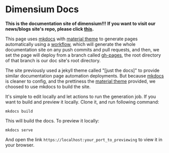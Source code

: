 # Dimensium Docs

**This is the documentation site of dimensium!!! If you want to visit our news/blogs site's repo, please click [this](https://github.com/dimensium/dimensium.github.io/).**

This page uses [mkdocs] with [material theme] to generate pages automatically using a [workflow], which will generate the whole documentation site on any push commits and pull requests, and then, we set the page will deploy from a branch called [gh-pages], the root directory of that branch is our doc site's root directory.

The site previously used a jekyll theme called "[just the docs]" to provide similar documentation page automation deployments. But because [mkdocs] is cleaner to config, and the prettiness the [material theme] provided, we choosed to use mkdocs to build the site.

It's simple to edit locally and let actions to run the generation job. If you want to build and preview it locally. Clone it, and run following command:

```
mkdocs build
```

This will build the docs. To preview it locally:

```
mkdocs serve
```

And open the link `https://localhost:your_port_to_previewing` to view it in your browser.


[mkdocs]: https://github.com/mkdocs/mkdocs
[material theme]: https://github.com/squidfunk/mkdocs-material
[workflow]: https://github.com/dimensium/docs/actions
[gh-pages]: https://github.com/dimensium/docs/tree/gh-pages
